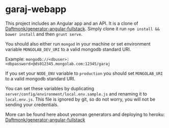 # garaj-webapp
This project includes an Angular app and an API. It is a clone of [Daftmonk/generator-angular-fullstack](https://github.com/DaftMonk/generator-angular-fullstack). Simply clone it run `npm install && bower install` and then `grunt serve`.

You should also either run `mongod` in your machine or set environment variable `MONGOLAB_DEV_URI` to a valid mongodb standard URI.

Example: `mongodb://<dbuser>:<dbpassword>@ds012345.mongolab.com:12345/garaj`

If you set your `NODE_ENV` variable to `production` you should set `MONGOLAB_URI` to a valid mongodb standard URI.

You can set these variables by duplicating `server/config/environment/local.env.sample.js` and renaming it to `local.env.js`. This file is ignored by git, so do not worry, you will not be sending your credentials.

More can be found here about yeoman generators and deploying to heroku: [Daftmonk/generator-angular-fullstack](https://github.com/DaftMonk/generator-angular-fullstack)
